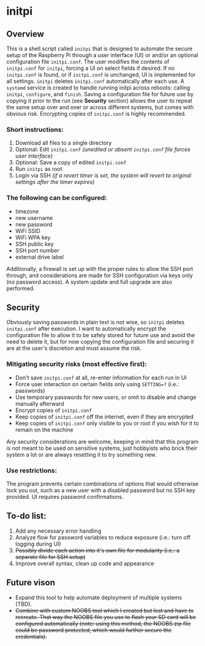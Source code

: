 # initpi
## Overview
This is a shell script called `initpi` that is designed to automate the secure setup of the Raspberry Pi through a user interface (UI) or and/or an optional configuration file `initpi.conf`.  The user modifies the contents of `initpi.conf` for `initpi`, forcing a UI on select fields if desired.  If no `initpi.conf` is found, or if `initpi.conf` is unchanged, UI is implemented for all settings.  `initpi` deletes `initpi.conf` automatically after each use.  A `systemd` service is created to handle running initpi across reboots: calling `initpi`, `configure`, and `finish`.  Saving a configuration file for future use by copying it prior to the run (see **Security** section) allows the user to repeat the same setup over and over or across different systems, but comes with obvious risk.  Encrypting copies of `initpi.conf` is highly recommended.

### Short instructions:
1. Download all files to a single directory
1. Optional: Edit `initpi.conf` *(unedited or absent `initpi.conf` file forces user interface)*
1. Optional: Save a copy of edited `initpi.conf`
1. Run `initpi` as root
1. Login via SSH *(if a revert timer is set, the system will revert to original settings after the timer expires)*

### The following can be configured:
* timezone
* new username
* new password
* WiFi SSID
* WiFi WPA key
* SSH public key
* SSH port number
* external drive label

Additionally, a firewall is set up with the proper rules to allow the SSH port through, and considerations are made for SSH configuration via keys only (no password access).  A system update and full upgrade are also performed.

## Security
Obviously saving passwords in plain text is not wise, so `initpi` deletes `initpi.conf` after execution.  I want to automatically encrypt the configuration file to allow it to be safely stored for future use and avoid the need to delete it, but for now copying the configuration file and securing it are at the user's discretion and must assume the risk.

### Mitigating security risks (most effective first):
* Don't save `initpi.conf` at all, re-enter information for each run in UI
* Force user interaction on certain fields only using `SETTING=?` (i.e.: passwords)
* Use temporary passwords for new users, or omit to disable and change manually afterward
* Encrypt copies of `initpi.conf`
* Keep copies of `initpi.conf` off the internet, even if they are encrypted
* Keep copies of `initpi.conf` only visible to you or root if you wish for it to remain on the machine

Any security considerations are welcome, keeping in mind that this program is not meant to be used on sensitive systems, just hobbyists who brick their system a lot or are always resetting it to try something new.

### Use restrictions:
The program prevents certain combinations of options that would otherwise lock you out, such as a new user with a disabled password but no SSH key provided.  UI requires password confirmations.

## To-do list:
1. Add any necessary error handling
1. Analyze flow for password variables to reduce exposure (i.e.: turn off logging during UI)
1. ~~Possibly divide each action into it's own file for modularity (i.e.: a separate file for SSH setup)~~
1. Improve overall syntax, clean up code and appearance

## Future vison
* Expand this tool to help automate deployment of multiple systems (TBD).
* ~~Combine with custom NOOBS tool which I created but lost and have to recreate.  That way the NOOBS file you use to flash your SD card will be configured automatically (note: using this method, the NOOBS zip file could be password protected, which would further secure the credentials).~~
